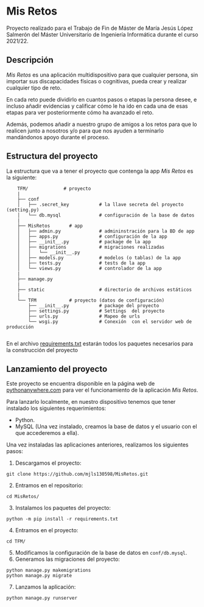 # Mis Retos

Proyecto realizado para el Trabajo de Fin de Máster de María Jesús López Salmerón del Máster Universitario de Ingeniería Informática durante el curso 2021/22.

## Descripción

*Mis Retos* es una aplicación multidispositivo para que cualquier persona, sin importar sus discapacidades físicas o cognitivas, pueda crear y realizar cualquier tipo de reto. 
 
En cada reto puede dividirlo en cuantos pasos o etapas la persona desee, e incluso añadir evidencias y calificar cómo le ha ido en cada una de esas etapas para ver posteriormente cómo ha avanzado el reto.

Además, podemos añadir a nuestro grupo de amigos a los retos para que lo realicen junto a nosotros y/o para que nos ayuden a terminarlo mandándonos apoyo durante el proceso.

## Estructura del proyecto

La estructura que va a tener el proyecto que contenga la app *Mis Retos* es la siguiente:

```commandline
	TFM/             # proyecto
	|
	├── conf
	│   ├── .secret_key           # la llave secreta del proyecto (setting.py)
	│   └── db.mysql              # configuración de la base de datos
	|
	├── MisRetos       # app
	│   ├── admin.py              # admininstración para la BD de app
	│   ├── apps.py               # configuración de la app
	│   ├── __init__.py           # package de la app
	│   ├── migrations            # migraciones realizadas
	│   │   └── __init__.py
	│   ├── models.py             # modelos (o tablas) de la app
	│   ├── tests.py              # tests de la app
	│   └── views.py              # controlador de la app
	|
	├── manage.py
	|
	├── static                    # directorio de archivos estáticos
	|
	└── TFM            # proyecto (datos de configuración)
	    ├── __init__.py           # package del proyecto
	    ├── settings.py           # Settings  del proyecto
	    ├── urls.py               # Mapeo de urls
	    └── wsgi.py               # Conexión  con el servidor web de producción
					
```

En el archivo [requirements.txt](https://github.com/mjls130598/MisRetos/blob/master/requirements.txt) estarán todos los paquetes necesarios para la construcción del proyecto

## Lanzamiento del proyecto

Este proyecto se encuentra disponible en la página web de [pythonanywhere.com](http://mariajesuslopez.pythonanywhere.com/) para ver el funcionamiento de la aplicación *Mis Retos*.

Para lanzarlo localmente, en nuestro dispositivo tenemos que tener instalado los siguientes requerimientos:
* Python.
* MySQL (Una vez instalado, creamos la base de datos y el usuario con el que accederemos a ella).

Una vez instaladas las aplicaciones anteriores, realizamos los siguientes pasos:

1. Descargamos el proyecto:
```commandline
git clone https://github.com/mjls130598/MisRetos.git
```
2. Entramos en el repositorio:
```commandline
cd MisRetos/
```
3. Instalamos los paquetes del proyecto:
```commandline
python -m pip install -r requirements.txt
```
4. Entramos en el proyecto:
```commandline
cd TFM/
```
5. Modificamos la configuración de la base de datos en ```conf/db.mysql```.
6. Generamos las migraciones del proyecto:
```commandline
python manage.py makemigrations
python manage.py migrate
```
7. Lanzamos la aplicación:
```commandline
python manage.py runserver
```